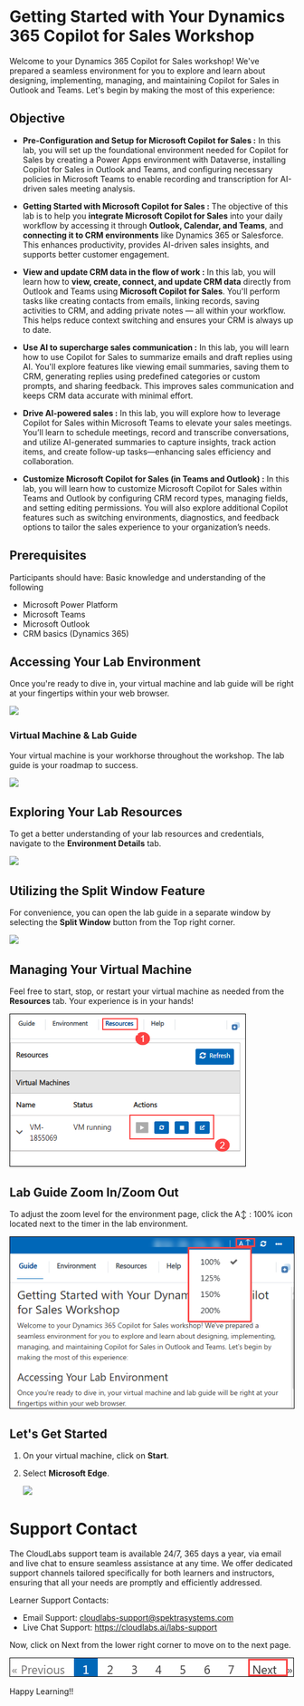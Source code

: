 # Getting Started with Your Dynamics 365 Copilot for Sales Workshop
 
Welcome to your Dynamics 365 Copilot for Sales workshop! We've prepared a seamless environment for you to explore and learn about designing, implementing, managing, and maintaining Copilot for Sales in Outlook and Teams. Let's begin by making the most of this experience:
 
## Objective 

- **Pre-Configuration and Setup for Microsoft Copilot for Sales :** In this lab, you will set up the foundational environment needed for Copilot for Sales by creating a Power Apps environment with Dataverse, installing Copilot for Sales in Outlook and Teams, and configuring necessary policies in Microsoft Teams to enable recording and transcription for AI-driven sales meeting analysis.

- **Getting Started with Microsoft Copilot for Sales :** The objective of this lab is to help you **integrate Microsoft Copilot for Sales** into your daily workflow by accessing it through **Outlook, Calendar, and Teams**, and **connecting it to CRM environments** like Dynamics 365 or Salesforce. This enhances productivity, provides AI-driven sales insights, and supports better customer engagement.

- **View and update CRM data in the flow of work :** In this lab, you will learn how to **view, create, connect, and update CRM data** directly from Outlook and Teams using **Microsoft Copilot for Sales**. You'll perform tasks like creating contacts from emails, linking records, saving activities to CRM, and adding private notes — all within your workflow. This helps reduce context switching and ensures your CRM is always up to date.

- **Use AI to supercharge sales communication :** In this lab, you will learn how to use Copilot for Sales to summarize emails and draft replies using AI. You'll explore features like viewing email summaries, saving them to CRM, generating replies using predefined categories or custom prompts, and sharing feedback. This improves sales communication and keeps CRM data accurate with minimal effort.

- **Drive AI-powered sales :** In this lab, you will explore how to leverage Copilot for Sales within Microsoft Teams to elevate your sales meetings. You’ll learn to schedule meetings, record and transcribe conversations, and utilize AI-generated summaries to capture insights, track action items, and create follow-up tasks—enhancing sales efficiency and collaboration.

- **Customize Microsoft Copilot for Sales (in Teams and Outlook) :** In this lab, you will learn how to customize Microsoft Copilot for Sales within Teams and Outlook by configuring CRM record types, managing fields, and setting editing permissions. You will also explore additional Copilot features such as switching environments, diagnostics, and feedback options to tailor the sales experience to your organization’s needs.

## Prerequisites
Participants should have: Basic knowledge and understanding of the following

- Microsoft Power Platform
- Microsoft Teams
- Microsoft Outlook
- CRM basics (Dynamics 365)

## Accessing Your Lab Environment
 
Once you're ready to dive in, your virtual machine and lab guide will be right at your fingertips within your web browser.
 
   ![](../media/get-1.png) 

### Virtual Machine & Lab Guide
 
Your virtual machine is your workhorse throughout the workshop. The lab guide is your roadmap to success.

   ![](../media/get-2.png) 
 
## Exploring Your Lab Resources
 
To get a better understanding of your lab resources and credentials, navigate to the **Environment Details** tab.
 
   ![](../media/get-4.png) 
 
## Utilizing the Split Window Feature
 
For convenience, you can open the lab guide in a separate window by selecting the **Split Window** button from the Top right corner.
 
   ![](../media/get-3.png) 
 
## Managing Your Virtual Machine
 
Feel free to start, stop, or restart your virtual machine as needed from the **Resources** tab. Your experience is in your hands!
 
  ![](../media/GS1.png) 

## Lab Guide Zoom In/Zoom Out

To adjust the zoom level for the environment page, click the A↕ : 100% icon located next to the timer in the lab environment.

  ![](../media/S1.png) 

## Let's Get Started

1. On your virtual machine, click on **Start**.

1. Select **Microsoft Edge**.

     ![](../media/get-5.png) 

# Support Contact
The CloudLabs support team is available 24/7, 365 days a year, via email and live chat to ensure seamless assistance at any time. We offer dedicated support channels tailored specifically for both learners and instructors, ensuring that all your needs are promptly and efficiently addressed.

Learner Support Contacts:

  - Email Support: cloudlabs-support@spektrasystems.com
  - Live Chat Support: https://cloudlabs.ai/labs-support

Now, click on Next from the lower right corner to move on to the next page.

![](../media/d47.png) 

Happy Learning!!
